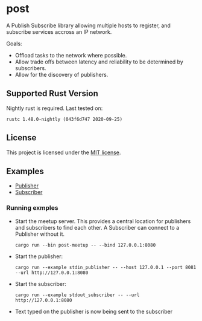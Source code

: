 # post

A Publish Subscribe library allowing multiple hosts to register, and subscribe services accross an IP network.

Goals:

* Offload tasks to the network where possible.
* Allow trade offs between latency and reliability to be determined by subscribers.
* Allow for the discovery of publishers.

## Supported Rust Version

Nightly rust is required. Last tested on:
```
rustc 1.48.0-nightly (043f6d747 2020-09-25)
```

## License

This project is licensed under the [MIT license].

[MIT license]: https://github.com/andrewjj20/post/blob/master/LICENSE

## Examples

 * [Publisher](https://github.com/andrewjj20/post/blob/master/lib/examples/stdin_publisher.rs)
 * [Subscriber](https://github.com/andrewjj20/post/blob/master/lib/examples/stdout_subscriber.rs)

### Running exmples
 * Start the meetup server. This provides a central location for publishers and subscribers to find each other. A Subscriber can connect to a Publisher without it.
   ```
   cargo run --bin post-meetup -- --bind 127.0.0.1:8080
   ```
 * Start the publisher:
   ```
   cargo run --example stdin_publisher -- --host 127.0.0.1 --port 8081 --url http://127.0.0.1:8080
   ```
 * Start the subscriber:
   ```
   cargo run --example stdout_subscriber -- --url http://127.0.0.1:8080
   ```
 * Text typed on the publisher is now being sent to the subscriber
